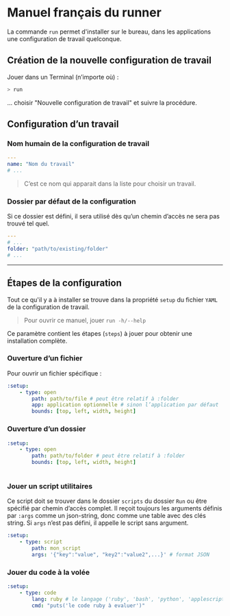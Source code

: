 # Manuel français du runner

La commande `run` permet d'installer sur le bureau, dans les applications une configuration de travail quelconque.

## Création de la nouvelle configuration de travail

Jouer dans un Terminal (n’importe où) :

~~~bash
> run 
~~~

… choisir "Nouvelle configuration de travail" et suivre la procédure.

## Configuration d’un travail

### Nom humain de la configuration de travail

~~~yaml
---
name: "Nom du travail"
# ...
~~~

> C’est ce nom qui apparait dans la liste pour choisir un travail.

<a name="config-default-folder"></a>

### Dossier par défaut de la configuration

Si ce dossier est défini, il sera utilisé dès qu’un chemin d’accès ne sera pas trouvé tel quel.

~~~yaml
---
# ...
folder: "path/to/existing/folder"
# ...
~~~

---

<a name="config-steps"></a>

## Étapes de la configuration

Tout ce qu'il y a à installer se trouve dans la propriété `setup` du fichier `YAML` de la configuration de travail.

> Pour ouvrir ce manuel, jouer `run -h/--help`

Ce paramètre contient les étapes (`steps`) à jouer pour obtenir une installation complète.

### Ouverture d’un fichier

Pour ouvrir un fichier spécifique :

~~~yaml
:setup:
	- type: open
		path: path/to/file # peut être relatif à :folder
		app: application optionnelle # sinon l’application par défaut
		bounds: [top, left, width, height]
~~~

### Ouverture d’un dossier

~~~yaml
:setup:
	- type: open
		path: path/to/folder # peut être relatif à :folder
		bounds: [top, left, width, height]
		
~~~

### Jouer un script utilitaires

Ce script doit se trouver dans le dossier `scripts` du dossier `Run` ou être spécifié par chemin d’accès complet. Il reçoit toujours les arguments définis par `:args` comme un json-string, donc comme une table avec des clés string. Si `args` n’est pas défini, il appelle le script sans argument.

~~~yaml
:setup:
	- type: script
		path: mon_script
		args: '{"key":"value", "key2":"value2",...}' # format JSON
~~~

### Jouer du code à la volée

~~~yaml
:setup:
	- type: code
		lang: ruby # le langage ('ruby', 'bash', 'python', 'applescript')
		cmd: "puts('le code ruby à evaluer')"
~~~

